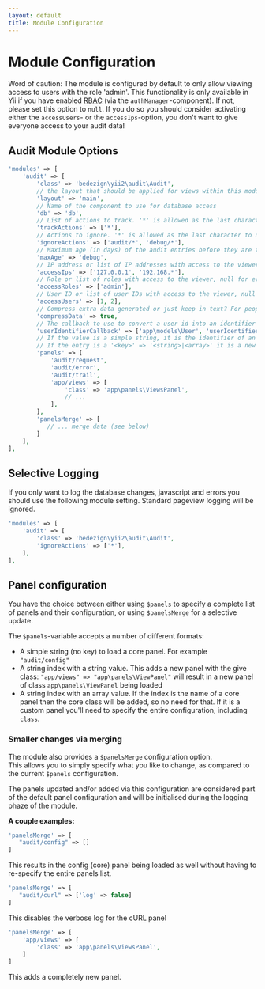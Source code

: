 ```yaml
---
layout: default
title: Module Configuration
---
```


# Module Configuration

Word of caution: The module is configured by default to only allow viewing access to users with the role 'admin'. This functionality is only available in Yii if you have enabled [RBAC](http://www.yiiframework.com/doc-2.0/guide-security-authorization.html#role-based-access-control-rbac) (via the `authManager`-component). If not, please set this option to `null`. If you do so you should consider activating either the `accessUsers`- or the `accessIps`-option, you don't want to give everyone access to your audit data!


## Audit Module Options

```php
'modules' => [
    'audit' => [
        'class' => 'bedezign\yii2\audit\Audit',
        // the layout that should be applied for views within this module
        'layout' => 'main',
        // Name of the component to use for database access
        'db' => 'db', 
        // List of actions to track. '*' is allowed as the last character to use as wildcard
        'trackActions' => ['*'], 
        // Actions to ignore. '*' is allowed as the last character to use as wildcard (eg 'debug/*')
        'ignoreActions' => ['audit/*', 'debug/*'],
        // Maximum age (in days) of the audit entries before they are truncated
        'maxAge' => 'debug',
        // IP address or list of IP addresses with access to the viewer, null for everyone (if the IP matches)
        'accessIps' => ['127.0.0.1', '192.168.*'], 
        // Role or list of roles with access to the viewer, null for everyone (if the user matches)
        'accessRoles' => ['admin'],
        // User ID or list of user IDs with access to the viewer, null for everyone (if the role matches)
        'accessUsers' => [1, 2],
        // Compress extra data generated or just keep in text? For people who don't like binary data in the DB
        'compressData' => true,
        // The callback to use to convert a user id into an identifier (username, email, ...). Can also be html.
        'userIdentifierCallback' => ['app\models\User', 'userIdentifierCallback'],
        // If the value is a simple string, it is the identifier of an internal to activate (with default settings)
        // If the entry is a '<key>' => '<string>|<array>' it is a new panel. It can optionally override a core panel or add a new one.
        'panels' => [
            'audit/request',
            'audit/error',
            'audit/trail',
            'app/views' => [
                'class' => 'app\panels\ViewsPanel',
                // ...
            ],
        ],
        'panelsMerge' => [
           // ... merge data (see below)
        ]
    ],
],
```

## Selective Logging

If you only want to log the database changes, javascript and errors you should use the following module setting. Standard pageview logging will be ignored.

```php
'modules' => [
    'audit' => [
        'class' => 'bedezign\yii2\audit\Audit',
        'ignoreActions' => ['*'],
    ],
],
```

## Panel configuration ##

You have the choice between either using `$panels` to specify a complete list of panels and their configuration, or using `$panelsMerge` for a selective update. 

The `$panels`-variable accepts a number of different formats:
* A simple string (no key) to load a core panel. For example `"audit/config"`
* A string index with a string value. This adds a new panel with the give class: `"app/views" => "app\panels\ViewPanel"` will result in a new panel of class `app\panels\ViewPanel` being loaded
* A string index with an array value. If the index is the name of a core panel then the core class will be added, so no need for that. If it is a custom panel you'll need to specify the entire configuration, including `class`.

### Smaller changes via merging ###

The module also provides a `$panelsMerge` configuration option.  
This allows you to simply specify what you like to change, as compared to the current `$panels` configuration.

The panels updated and/or added via this configuration are considered part of the default panel configuration and will be initialised during the logging phaze of the module.

**A couple examples:**

```php
'panelsMerge' => [
   "audit/config" => []
]
```

This results in the config (core) panel being loaded as well without having to re-specify the entire panels list.


```php
'panelsMerge' => [
   "audit/curl" => ['log' => false]
]
```

This disables the verbose log for the cURL panel

```php
'panelsMerge' => [
	'app/views' => [
		'class' => 'app\panels\ViewsPanel',
	]
]
```

This adds a completely new panel.
